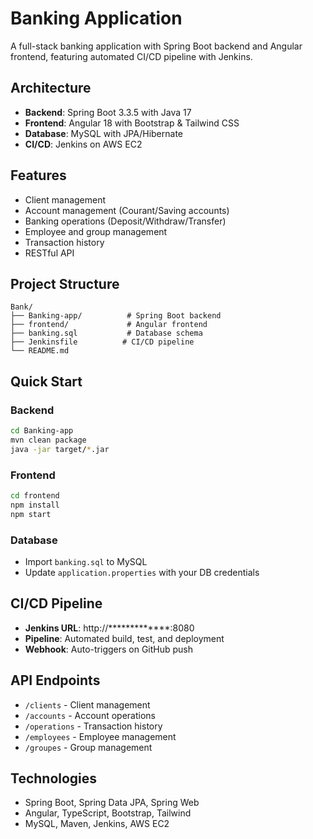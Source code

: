 # Banking Application

A full-stack banking application with Spring Boot backend and Angular frontend, featuring automated CI/CD pipeline with Jenkins.

## Architecture
- **Backend**: Spring Boot 3.3.5 with Java 17
- **Frontend**: Angular 18 with Bootstrap & Tailwind CSS
- **Database**: MySQL with JPA/Hibernate
- **CI/CD**: Jenkins on AWS EC2

## Features
- Client management
- Account management (Courant/Saving accounts)
- Banking operations (Deposit/Withdraw/Transfer)
- Employee and group management
- Transaction history
- RESTful API

## Project Structure
```
Bank/
├── Banking-app/          # Spring Boot backend
├── frontend/             # Angular frontend
├── banking.sql           # Database schema
├── Jenkinsfile          # CI/CD pipeline
└── README.md
```

## Quick Start

### Backend
```bash
cd Banking-app
mvn clean package
java -jar target/*.jar
```

### Frontend
```bash
cd frontend
npm install
npm start
```

### Database
- Import `banking.sql` to MySQL
- Update `application.properties` with your DB credentials

## CI/CD Pipeline
- **Jenkins URL**: http://*************:8080
- **Pipeline**: Automated build, test, and deployment
- **Webhook**: Auto-triggers on GitHub push

## API Endpoints
- `/clients` - Client management
- `/accounts` - Account operations
- `/operations` - Transaction history
- `/employees` - Employee management
- `/groupes` - Group management

## Technologies
- Spring Boot, Spring Data JPA, Spring Web
- Angular, TypeScript, Bootstrap, Tailwind
- MySQL, Maven, Jenkins, AWS EC2